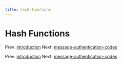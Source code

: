 ```yaml
---
title: hash-functions
---
```




# Hash Functions

Prev: [introduction](introduction.md) Next:
[message-authentication-codes](message-authentication-codes.md)

Prev: [introduction](introduction.md) Next:
[message-authentication-codes](message-authentication-codes.md)
